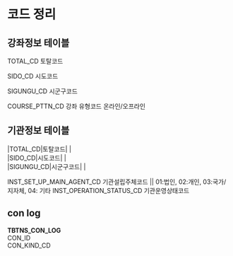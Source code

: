 
# 코드 정리

## 강좌정보 테이블

TOTAL_CD 토탈코드  

SIDO_CD 시도코드  

SIGUNGU_CD 시군구코드  

COURSE_PTTN_CD 강좌 유형코드 온라인/오프라인  

## 기관정보 테이블

|TOTAL_CD|토탈코드| |  
|SIDO_CD|시도코드| |  
|SIGUNGU_CD|시군구코드| |  

INST_SET_UP_MAIN_AGENT_CD 기관설립주체코드 
||  01:법인, 02:개인,  03:국가/지자체, 04: 기타
INST_OPERATION_STATUS_CD 기관운영상태코드


## con log

**TBTNS_CON_LOG**  
CON_ID  
CON_KIND_CD  


<!--stackedit_data:
eyJoaXN0b3J5IjpbLTQwMzY0MDY4LDI3NTQyMDQ3LDEzNDQwMD
g0OCwxODU4NzE0MDQ2XX0=
-->